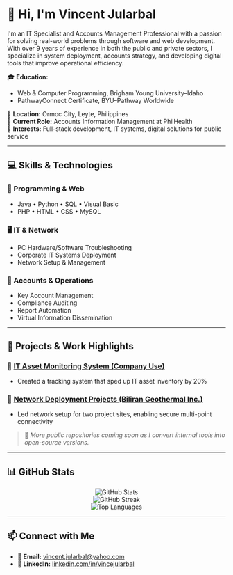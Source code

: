 # 👋 Hi, I'm Vincent Jularbal

I'm an IT Specialist and Accounts Management Professional with a passion for solving real-world problems through software and web development. With over 9 years of experience in both the public and private sectors, I specialize in system deployment, accounts strategy, and developing digital tools that improve operational efficiency.

🎓 **Education:**  
- Web & Computer Programming, Brigham Young University–Idaho  
- PathwayConnect Certificate, BYU–Pathway Worldwide  

📍 **Location:** Ormoc City, Leyte, Philippines  
💼 **Current Role:** Accounts Information Management at PhilHealth  
💬 **Interests:** Full-stack development, IT systems, digital solutions for public service

---

## 💻 Skills & Technologies

### 🔧 Programming & Web
- Java • Python • SQL • Visual Basic  
- PHP • HTML • CSS • MySQL  

### 🖥️ IT & Network
- PC Hardware/Software Troubleshooting  
- Corporate IT Systems Deployment  
- Network Setup & Management  

### 🧾 Accounts & Operations
- Key Account Management  
- Compliance Auditing  
- Report Automation  
- Virtual Information Dissemination  

---

## 🚀 Projects & Work Highlights

### 📌 [IT Asset Monitoring System (Company Use)]()
- Created a tracking system that sped up IT asset inventory by 20%

### 📌 [Network Deployment Projects (Biliran Geothermal Inc.)]()
- Led network setup for two project sites, enabling secure multi-point connectivity

> 🔗 *More public repositories coming soon as I convert internal tools into open-source versions.*

---

## 📊 GitHub Stats

<p align="center">
  <img src="https://github-readme-stats.vercel.app/api?username=MasterBeans&show_icons=true&theme=default" alt="GitHub Stats" />
  <br />
  <img src="https://github-readme-streak-stats.herokuapp.com/?user=MasterBeans" alt="GitHub Streak" />
  <br />
  <img src="https://github-readme-stats.vercel.app/api/top-langs/?username=MasterBeans&layout=compact" alt="Top Languages" />
</p>

---

## 📫 Connect with Me

- 📧 **Email:** [vincent.jularbal@yahoo.com](mailto:vincent.jularbal@yahoo.com)  
- 🔗 **LinkedIn:** [linkedin.com/in/vincejularbal](https://www.linkedin.com/in/vincejularbal)

